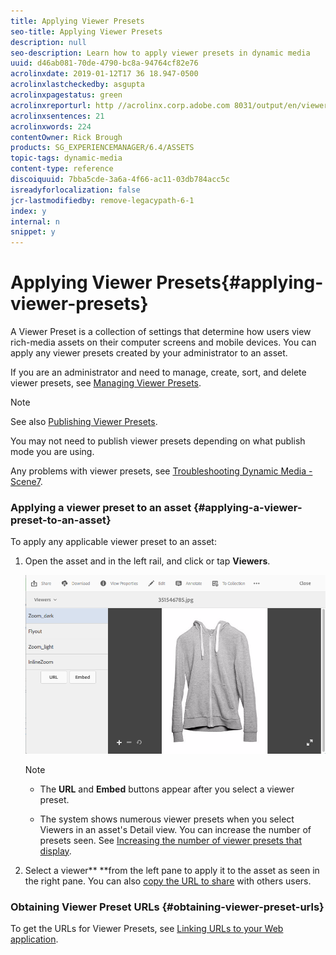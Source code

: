 ```yaml
---
title: Applying Viewer Presets
seo-title: Applying Viewer Presets
description: null
seo-description: Learn how to apply viewer presets in dynamic media
uuid: d46ab081-70de-4790-bc8a-94764cf82e76
acrolinxdate: 2019-01-12T17 36 18.947-0500
acrolinxlastcheckedby: asgupta
acrolinxpagestatus: green
acrolinxreporturl: http //acrolinx.corp.adobe.com 8031/output/en/viewer_presets_krs_workflow_f3c2f2ccebf6138e_201_report.xml
acrolinxsentences: 21
acrolinxwords: 224
contentOwner: Rick Brough
products: SG_EXPERIENCEMANAGER/6.4/ASSETS
topic-tags: dynamic-media
content-type: reference
discoiquuid: 7bba5cde-3a6a-4f66-ac11-03db784acc5c
isreadyforlocalization: false
jcr-lastmodifiedby: remove-legacypath-6-1
index: y
internal: n
snippet: y
---
```


# Applying Viewer Presets{#applying-viewer-presets}

A Viewer Preset is a collection of settings that determine how users view rich-media assets on their computer screens and mobile devices. You can apply any viewer presets created by your administrator to an asset.

If you are an administrator and need to manage, create, sort, and delete viewer presets, see [Managing Viewer Presets](../../assets/using/managing-viewer-presets.md).

>[!NOTE]
>
>See also [Publishing Viewer Presets](../../assets/using/managing-viewer-presets.md#publishingviewerpresets).
>
>You may not need to publish viewer presets depending on what publish mode you are using.
>
>Any problems with viewer presets, see [Troubleshooting Dynamic Media - Scene7](../../assets/using/troubleshoot-dms7.md#viewers).

### Applying a viewer preset to an asset {#applying-a-viewer-preset-to-an-asset}

To apply any applicable viewer preset to an asset:

1. Open the asset and in the left rail, and click or tap **Viewers**.

   ![](assets/chlimage_1-51.png)

   >[!NOTE]
   >
   >
   >    
   >    
   >    * The **URL** and **Embed** buttons appear after you select a viewer preset.
   >    
   >    * The system shows numerous viewer presets when you select Viewers in an asset's Detail view. You can increase the number of presets seen. See [Increasing the number of viewer presets that display](../../assets/using/managing-viewer-presets.md).
   >    
   >

1. Select a viewer** **from the left pane to apply it to the asset as seen in the right pane. You can also [copy the URL to share](../../assets/using/linking-urls-to-yourwebapplication.md) with others users.

   <!--
   Comment Type: annotation
   Last Modified By: rbrough
   Last Modified Date: 2018-12-10T16:15:29.698-0500
   This second sentence does not quite make sense. When choosing a Viewer Preset, a separate popup window does not display. the Viewer should load to the right of the left rail. RB: Fixed.
   -->

### Obtaining Viewer Preset URLs {#obtaining-viewer-preset-urls}

To get the URLs for Viewer Presets, see [Linking URLs to your Web application](../../assets/using/linking-urls-to-yourwebapplication.md).
